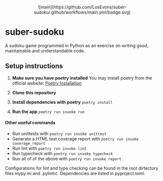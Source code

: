 <p align="center">
    ![main](https://github.com/LosEvons/suber-sudoku/.github/workflows/main.yml/badge.svg)
</p>

# suber-sudoku
A sudoku game programmed in Python as an exercise on writing good, maintainable and understandable code.

## Setup instructions
1. **Make sure you have poetry installed**
    You may install poetry from the official website: [Poetry Installation](https://python-poetry.org/docs/)

2. **Clone this repository**
3. **Install dependencies with poetry**
```poetry install```
4. **Run the app**
```poetry run invoke run```

#### Other useful commands
- Run unittests with ```poetry run invoke unittest```
- Generate a HTML test coverage report with ```poetry run invoke coverage_report```
- Run lint with ```poetry run invoke lint```
- Run typecheck with ```poetry run invoke typecheck```
- Run all of of the above with ```poetry run invoke report```

Configurations for lint and type checking can be found in the root dirtectory files mypy.ini and .pylintrc. Dependencies are listed in pyproject.toml.
